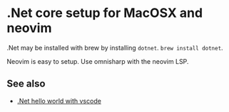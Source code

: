 # .Net core setup for MacOSX and neovim

.Net may be installed with brew by installing `dotnet`. `brew install dotnet`.

Neovim is easy to setup. Use omnisharp with the neovim LSP.

## See also

- [.Net hello world with vscode](https://dotnet.microsoft.com/en-us/learn/dotnet/hello-world-tutorial/intro)
